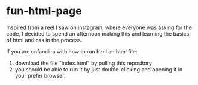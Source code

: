 # fun-html-page
Inspired from a reel I saw on instagram, where everyone was asking for the code, I decided to spend an afternoon making this and learning the basics of html and css in the process.

If you are unfamilira with how to run html an html file:
1. download the file "index.html" by pulling this repository
2. you should be able to run it by just double-clicking and opening it in your prefer browser.
